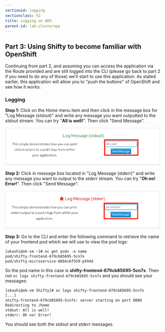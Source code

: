 ```yaml
---
sectionid: logging
sectionclass: h2
title: Logging on ARO
parent-id: lab-clusterapp
---
```


## Part 3: Using Shifty to become familiar with OpenShift

Continuing from part 2, and assuming you can access the application via the Route provided and are still logged into the CLI (please go back to part 2 if you need to do any of those) we'll start to use this application.  As stated earlier, this application will allow you to "push the buttons" of OpenShift and see how it works.

### Logging

**Step 1:** Click on the *Home* menu item and then click in the message box for "Log Message (stdout)" and write any message you want outputted to the *stdout* stream.  You can try "**All is well!**".  Then click "Send Message".

![Logging stdout](/media/managedlab/8-shifty-stdout.png)

**Step 2:** Click in message box located in "Log Message (stderr)" and write any message you want to output to the *stderr* stream. You can try "**Oh no! Error!**".  Then click "Send Message".

![Logging stderr](/media/managedlab/9-shifty-stderr.png)

**Step 3:** Go to the CLI and enter the following command to retrieve the name of your frontend pod which we will use to view the pod logs:

```
[okashi@ok-vm ~]# oc get pods -o name
pod/shifty-frontend-679cb85695-5cn7x
pod/shifty-microservice-86b4c6f559-p594d
```

So the pod name in this case is **shifty-frontend-679cb85695-5cn7x**.  Then run `oc logs shifty-frontend-679cb85695-5cn7x` and you should see your messages:

```
[okashi@ok-vm Shifty]# oc logs shifty-frontend-679cb85695-5cn7x
[...]
shifty-frontend-679cb85695-5cn7x: server starting on port 8080
Redirecting to /home
stdout: All is well!
stderr: Oh no! Error!
```

You should see both the *stdout* and *stderr* messages.
